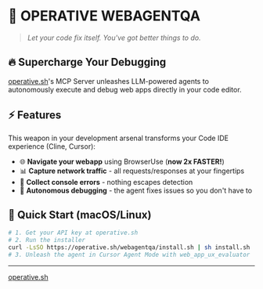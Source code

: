 # 🚀 OPERATIVE WEBAGENTQA

> *Let your code fix itself. You've got better things to do.*

## 🔥 Supercharge Your Debugging

[operative.sh](https://www.operative.sh)'s MCP Server unleashes LLM-powered agents to autonomously execute and debug web apps directly in your code editor.

## ⚡ Features

This weapon in your development arsenal transforms your Code IDE experience (Cline, Cursor):

- 🌐 **Navigate your webapp** using BrowserUse (**now 2x FASTER!**)
- 📊 **Capture network traffic** - all requests/responses at your fingertips
- 🚨 **Collect console errors** - nothing escapes detection
- 🤖 **Autonomous debugging** - the agent fixes issues so you don't have to

## 🏁 Quick Start (macOS/Linux)

```bash
# 1. Get your API key at operative.sh
# 2. Run the installer
curl -LsSO https://operative.sh/webagentqa/install.sh | sh install.sh
# 3. Unleash the agent in Cursor Agent Mode with web_app_ux_evaluator
```

---

[operative.sh](https://www.operative.sh)

